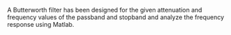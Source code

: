   A Butterworth filter has been designed for the given attenuation and frequency values of the passband and stopband and analyze the frequency response using Matlab.
